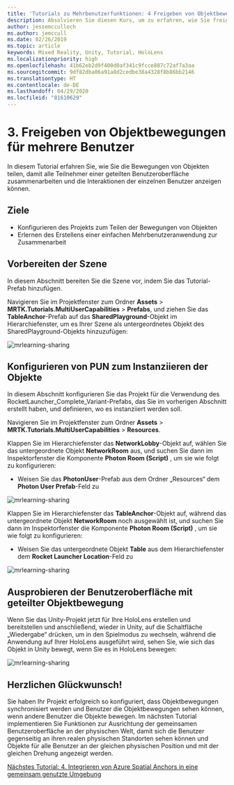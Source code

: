 ```yaml
---
title: 'Tutorials zu Mehrbenutzerfunktionen: 4 Freigeben von Objektbewegungen für mehrere Benutzer'
description: Absolvieren Sie diesen Kurs, um zu erfahren, wie Sie freigegebene Mehrbenutzerumgebungen innerhalb einer HoloLens 2-Anwendung implementieren.
author: jessemcculloch
ms.author: jemccull
ms.date: 02/26/2019
ms.topic: article
keywords: Mixed Reality, Unity, Tutorial, HoloLens
ms.localizationpriority: high
ms.openlocfilehash: 41b62eb2d9f400d0af341c9fcce887c72af7a3aa
ms.sourcegitcommit: 9df82dba06a91a8d2cedbe38a4328f8b86bb2146
ms.translationtype: HT
ms.contentlocale: de-DE
ms.lasthandoff: 04/29/2020
ms.locfileid: "81610629"
---
```

# <a name="3-sharing-object-movements-with-multiple-users"></a>3. Freigeben von Objektbewegungen für mehrere Benutzer

In diesem Tutorial erfahren Sie, wie Sie die Bewegungen von Objekten teilen, damit alle Teilnehmer einer geteilten Benutzeroberfläche zusammenarbeiten und die Interaktionen der einzelnen Benutzer anzeigen können.

## <a name="objectives"></a>Ziele

* Konfigurieren des Projekts zum Teilen der Bewegungen von Objekten
* Erlernen des Erstellens einer einfachen Mehrbenutzeranwendung zur Zusammenarbeit

## <a name="preparing-the-scene"></a>Vorbereiten der Szene

In diesem Abschnitt bereiten Sie die Szene vor, indem Sie das Tutorial-Prefab hinzufügen.

Navigieren Sie im Projektfenster zum Ordner **Assets** > **MRTK.Tutorials.MultiUserCapabilities** > **Prefabs**, und ziehen Sie das **TableAnchor**-Prefab auf das **SharedPlayground**-Objekt im Hierarchiefenster, um es Ihrer Szene als untergeordnetes Objekt des SharedPlayground-Objekts hinzuzufügen:

![mrlearning-sharing](images/mrlearning-sharing/tutorial3-section1-step1-1.png)

## <a name="configuring-pun-to-instantiate-the-objects"></a>Konfigurieren von PUN zum Instanziieren der Objekte

In diesem Abschnitt konfigurieren Sie das Projekt für die Verwendung des RocketLauncher_Complete_Variant-Prefabs, das Sie im vorherigen Abschnitt erstellt haben, und definieren, wo es instanziiert werden soll.

Navigieren Sie im Projektfenster zum Ordner **Assets** > **MRTK.Tutorials.MultiUserCapabilities** > **Resources**.

Klappen Sie im Hierarchiefenster das **NetworkLobby**-Objekt auf, wählen Sie das untergeordnete Objekt **NetworkRoom** aus, und suchen Sie dann im Inspektorfenster die Komponente **Photon Room (Script)** , um sie wie folgt zu konfigurieren:

* Weisen Sie das **PhotonUser**-Prefab aus dem Ordner „Resources“ dem **Photon User Prefab**-Feld zu

![mrlearning-sharing](images/mrlearning-sharing/tutorial3-section2-step1-1.png)

Klappen Sie im Hierarchiefenster das **TableAnchor**-Objekt auf, während das untergeordnete Objekt **NetworkRoom** noch ausgewählt ist, und suchen Sie dann im Inspektorfenster die Komponente **Photon Room (Script)** , um sie wie folgt zu konfigurieren:

* Weisen Sie das untergeordnete Objekt **Table** aus dem Hierarchiefenster dem **Rocket Launcher Location**-Feld zu

![mrlearning-sharing](images/mrlearning-sharing/tutorial3-section2-step1-2.png)

## <a name="trying-the-experience-with-shared-object-movement"></a>Ausprobieren der Benutzeroberfläche mit geteilter Objektbewegung

Wenn Sie das Unity-Projekt jetzt für Ihre HoloLens erstellen und bereitstellen und anschließend, wieder in Unity, auf die Schaltfläche „Wiedergabe“ drücken, um in den Spielmodus zu wechseln, während die Anwendung auf Ihrer HoloLens ausgeführt wird, sehen Sie, wie sich das Objekt in Unity bewegt, wenn Sie es in HoloLens bewegen:

![mrlearning-sharing](images/mrlearning-sharing/tutorial3-section3-step1-1.gif)

## <a name="congratulations"></a>Herzlichen Glückwunsch!

Sie haben Ihr Projekt erfolgreich so konfiguriert, dass Objektbewegungen synchronisiert werden und Benutzer die Objektbewegungen sehen können, wenn andere Benutzer die Objekte bewegen. Im nächsten Tutorial implementieren Sie Funktionen zur Ausrichtung der gemeinsamen Benutzeroberfläche an der physischen Welt, damit sich die Benutzer gegenseitig an ihren realen physischen Standorten sehen können und Objekte für alle Benutzer an der gleichen physischen Position und mit der gleichen Drehung angezeigt werden.

[Nächstes Tutorial: 4. Integrieren von Azure Spatial Anchors in eine gemeinsam genutzte Umgebung](mrlearning-sharing(photon)-ch4.md)
